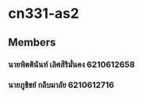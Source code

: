 # cn331-as2

## Members

### นายพิตตินันท์ เลิศสิริมั่นคง 6210612658
### นายภูชิชย์ กลีบมาลัย 6210612716

